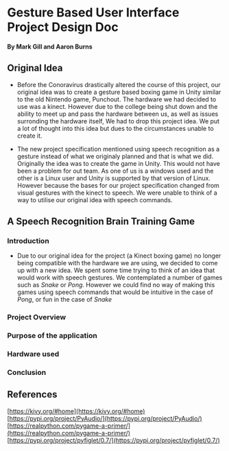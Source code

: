#  Gesture Based User Interface Project Design Doc
#### By Mark Gill and Aaron Burns

## Original Idea
* Before the Conoravirus drastically altered the course of this project, our original idea was to create a gesture based boxing game in Unity similar to the old Nintendo game, Punchout. The hardware we had decided to use was a kinect. However due to the college being shut down and the ability to meet up and pass the hardware between us, as well as issues surronding the hardware itself, We had to drop this project idea. We put a lot of thought into this idea but dues to the circumstances unable to create it. 

* The new project specification mentioned using speech recognition as a gesture instead of what we originaly planned and that is what we did. Originally the idea was to create the game in Unity. This would not have been a problem for out team. As one of us is a windows used and the other is a Linux user and Unity is supported by that version of Linux. However because the bases for our project specification changed from visual gestures with the kinect to speech. We were unable to think of a way to utilise our original idea with speech commands.


## A Speech Recognition Brain Training Game
### Introduction
* Due to our original idea for the project (a Kinect boxing game) no longer being compatible with the hardware we are using, we decided to come up with a new idea. We spent some time trying to think of an idea that would work with speech gestures. We contemplated a number of games such as *Snake* or *Pong*. However we could find no way of making this games using speech commands that would be intuitive in the case of *Pong*, or fun in the case of *Snake*

### Project Overview

### Purpose of the application

### Hardware used

### Conclusion

## References
[https://kivy.org/#home](https://kivy.org/#home)  
[https://pypi.org/project/PyAudio/](https://pypi.org/project/PyAudio/)  
[https://realpython.com/pygame-a-primer/](https://realpython.com/pygame-a-primer/)  
[https://pypi.org/project/pyfiglet/0.7/](https://pypi.org/project/pyfiglet/0.7/)  
